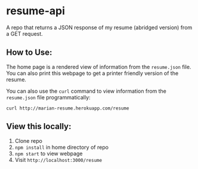 # resume-api
A repo that returns a JSON response of my resume (abridged version) from a GET request.

## How to Use:
The home page is a rendered view of information from the `resume.json` file. You can also print this webpage to get a printer friendly version of the resume.

You can also use the `curl` command to view information from the `resume.json` file programmatically: 
```
curl http://marian-resume.herokuapp.com/resume
```

## View this locally:
1. Clone repo
2. `npm install` in home directory of repo
3. `npm start` to view webpage
4. Visit `http://localhost:3000/resume`